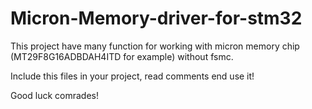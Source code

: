 # Micron-Memory-driver-for-stm32
This project have many function for working with micron memory chip (MT29F8G16ADBDAH4ITD for example) without fsmc.

Include this files in your project, read comments end use it! 

Good luck comrades!
